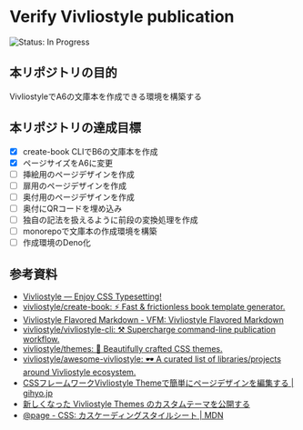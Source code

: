 # Verify Vivliostyle publication
<!-- ![Status: ToDo](https://flat.badgen.net/static/Status/ToDo/red) -->
![Status: In Progress](https://flat.badgen.net/static/Status/In%20Progress/yellow)
<!-- ![Status: Done](https://flat.badgen.net/static/Status/Done/green) -->

## 本リポジトリの目的
VivliostyleでA6の文庫本を作成できる環境を構築する

## 本リポジトリの達成目標
- [x] create-book CLIでB6の文庫本を作成
- [x] ページサイズをA6に変更
- [ ] 挿絵用のページデザインを作成
- [ ] 扉用のページデザインを作成
- [ ] 奥付用のページデザインを作成
- [ ] 奥付にQRコードを埋め込み
- [ ] 独自の記法を扱えるように前段の変換処理を作成
- [ ] monorepoで文庫本の作成環境を構築
- [ ] 作成環境のDeno化

## 参考資料
- [Vivliostyle — Enjoy CSS Typesetting!](https://vivliostyle.org)
- [vivliostyle/create-book: ⚡️ Fast & frictionless book template generator.](https://github.com/vivliostyle/create-book)
- [Vivliostyle Flavored Markdown - VFM: Vivliostyle Flavored Markdown](https://vivliostyle.github.io/vfm/#/vfm)
- [vivliostyle/vivliostyle-cli: ⚒ Supercharge command-line publication workflow.](https://github.com/vivliostyle/vivliostyle-cli#readme)
- [vivliostyle/themes: 💅 Beautifully crafted CSS themes.](https://github.com/vivliostyle/themes#readme)
- [vivliostyle/awesome-vivliostyle: 🕶 A curated list of libraries/projects around Vivliostyle ecosystem.](https://github.com/vivliostyle/awesome-vivliostyle#readme)
- [CSSフレームワークVivliostyle Themeで簡単にページデザインを編集する | gihyo.jp](https://gihyo.jp/article/2024/04/vivliostyle-03)
- [新しくなった Vivliostyle Themes のカスタムテーマを公開する](https://zenn.dev/macneko/articles/e08dcfaef8e6b0)
- [@page - CSS: カスケーディングスタイルシート | MDN](https://developer.mozilla.org/ja/docs/Web/CSS/@page)
